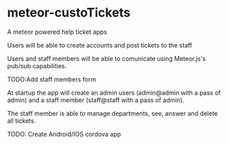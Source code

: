 # meteor-custoTickets
A meteor powered help ticket apps

Users will be able to create accounts and post tickets to the staff

Users and staff members will be able to comunicate using Meteor.js's pub/sub capabilities.

TODO:Add staff members form

At startup the app will create an admin users (admin@admin with a pass of admin) and a staff member (staff@staff with a pass of admin).

The staff member is able to manage departments, see, answer and delete all tickets.

TODO: Create Android/IOS  cordova app
